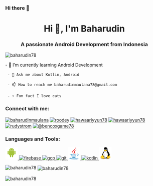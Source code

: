 ### Hi there 👋

<h1 align="center">Hi 👋, I'm Baharudin</h1>
<h3 align="center">A passionate Android Development from Indonesia</h3>

<p align="left"> <img src="https://komarev.com/ghpvc/?username=baharudin78&label=Profile%20views&color=0e75b6&style=flat" alt="baharudin78" /> </p>

<p align="left">
    <p >- 🌱 I’m currently learning Android Development </p>

     - 💬 Ask me about Kotlin, Android 

     - 📫 How to reach me baharudinmaulana78@gmail.com 

     - ⚡ Fun fact I love cats 

</p>


<h3 align="left">Connect with me:</h3>
<p align="left">
<a href="https://linkedin.com/in/baharudinmaulana" target="blank"><img align="center" src="https://raw.githubusercontent.com/rahuldkjain/github-profile-readme-generator/master/src/images/icons/Social/linked-in-alt.svg" alt="baharudinmaulana" height="30" width="40" /></a>
<a href="https://stackoverflow.com/users/roodey" target="blank"><img align="center" src="https://raw.githubusercontent.com/rahuldkjain/github-profile-readme-generator/master/src/images/icons/Social/stack-overflow.svg" alt="roodey" height="30" width="40" /></a>
<a href="https://fb.com/hawaariyyun78" target="blank"><img align="center" src="https://raw.githubusercontent.com/rahuldkjain/github-profile-readme-generator/master/src/images/icons/Social/facebook.svg" alt="hawaariyyun78" height="30" width="40" /></a>
<a href="https://instagram.com/hawaariyyun78" target="blank"><img align="center" src="https://raw.githubusercontent.com/rahuldkjain/github-profile-readme-generator/master/src/images/icons/Social/instagram.svg" alt="hawaariyyun78" height="30" width="40" /></a>
<a href="https://www.youtube.com/c/rudystrom" target="blank"><img align="center" src="https://raw.githubusercontent.com/rahuldkjain/github-profile-readme-generator/master/src/images/icons/Social/youtube.svg" alt="rudystrom" height="30" width="40" /></a>
<a href="https://www.hackerrank.com/@bencoxgame78" target="blank"><img align="center" src="https://raw.githubusercontent.com/rahuldkjain/github-profile-readme-generator/master/src/images/icons/Social/hackerrank.svg" alt="@bencoxgame78" height="30" width="40" /></a>
</p>

<h3 align="left">Languages and Tools:</h3>
<p align="left"> <a href="https://developer.android.com" target="_blank" rel="noreferrer"> <img src="https://raw.githubusercontent.com/devicons/devicon/master/icons/android/android-original-wordmark.svg" alt="android" width="40" height="40"/> </a> <a href="https://firebase.google.com/" target="_blank" rel="noreferrer"> <img src="https://www.vectorlogo.zone/logos/firebase/firebase-icon.svg" alt="firebase" width="40" height="40"/> </a> <a href="https://cloud.google.com" target="_blank" rel="noreferrer"> <img src="https://www.vectorlogo.zone/logos/google_cloud/google_cloud-icon.svg" alt="gcp" width="40" height="40"/> </a> <a href="https://git-scm.com/" target="_blank" rel="noreferrer"> <img src="https://www.vectorlogo.zone/logos/git-scm/git-scm-icon.svg" alt="git" width="40" height="40"/> </a> <a href="https://www.java.com" target="_blank" rel="noreferrer"> <img src="https://raw.githubusercontent.com/devicons/devicon/master/icons/java/java-original.svg" alt="java" width="40" height="40"/> </a> <a href="https://kotlinlang.org" target="_blank" rel="noreferrer"> <img src="https://www.vectorlogo.zone/logos/kotlinlang/kotlinlang-icon.svg" alt="kotlin" width="40" height="40"/> </a> <a href="https://www.linux.org/" target="_blank" rel="noreferrer"> <img src="https://raw.githubusercontent.com/devicons/devicon/master/icons/linux/linux-original.svg" alt="linux" width="40" height="40"/> </a> </p>

<p><img align="left" src="https://github-readme-stats.vercel.app/api/top-langs?username=baharudin78&show_icons=true&locale=en&layout=compact" alt="baharudin78" /></p>

<p>&nbsp;<img align="center" src="https://github-readme-stats.vercel.app/api?username=baharudin78&show_icons=true&locale=en" alt="baharudin78" /></p>

<p><img align="center" src="https://github-readme-streak-stats.herokuapp.com/?user=baharudin78&" alt="baharudin78" /></p>
